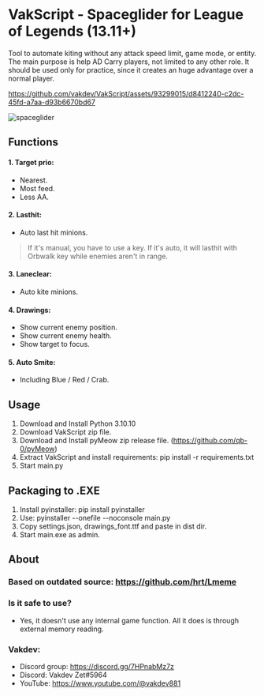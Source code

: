 # VakScript - Spaceglider for League of Legends (13.11+)

Tool to automate kiting without any attack speed limit, game mode, or entity.
The main purpose is help AD Carry players, not limited to any other role.
It should be used only for practice, since it creates an huge advantage over a normal player.

https://github.com/vakdev/VakScript/assets/93299015/d8412240-c2dc-45fd-a7aa-d93b6670bd67

![spaceglider](https://github.com/vakdev/VakScript/assets/93299015/ee39794c-fcc0-4bc8-b705-00b56516337b)

## Functions
#### 1. Target prio:
 - Nearest.
 - Most feed.
 - Less AA.

#### 2. Lasthit:
 - Auto last hit minions.
 > If it's manual, you have to use a key. If it's auto, it will lasthit with Orbwalk key while enemies aren't in range.

#### 3. Laneclear:
 - Auto kite minions.

#### 4. Drawings:
 - Show current enemy position.
 - Show current enemy health.
 - Show target to focus.

#### 5. Auto Smite:
 - Including Blue / Red / Crab.

## Usage
1. Download and Install Python 3.10.10
2. Download VakScript zip file.
3. Download and Install pyMeow zip release file. (https://github.com/qb-0/pyMeow)
4. Extract VakScript and install requirements: pip install -r requirements.txt
5. Start main.py

## Packaging to .EXE
1. Install pyinstaller: pip install pyinstaller
2. Use: pyinstaller --onefile --noconsole main.py
3. Copy settings.json, drawings_font.ttf and paste in dist dir. 
4. Start main.exe as admin.

## About
### Based on outdated source: https://github.com/hrt/Lmeme
### Is it safe to use?
- Yes, it doesn't use any internal game function.  All it does is through external memory reading. 

### Vakdev:
- Discord group: https://discord.gg/7HPnabMz7z
- Discord: Vakdev Zet#5964
- YouTube: https://www.youtube.com/@vakdev881
